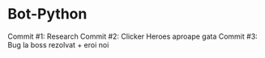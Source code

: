 # Bot-Python

Commit #1: Research
Commit #2: Clicker Heroes aproape gata
Commit #3: Bug la boss rezolvat + eroi noi
